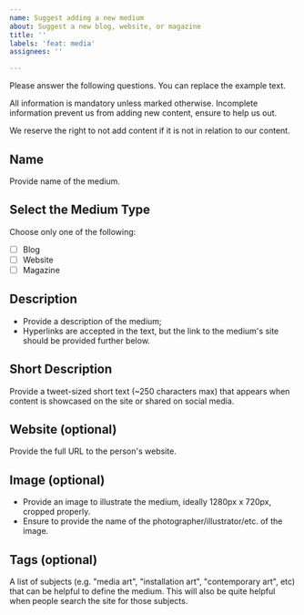 ```yaml
---
name: Suggest adding a new medium
about: Suggest a new blog, website, or magazine
title: ''
labels: 'feat: media'
assignees: ''

---
```


Please answer the following questions. You can replace the example text.

All information is mandatory unless marked otherwise. Incomplete information prevent us from adding new content, ensure to help us out.

We reserve the right to not add content if it is not in relation to our content.


## Name
Provide name of the medium.

## Select the Medium Type
Choose only one of the following:
- [ ] Blog
- [ ] Website
- [ ] Magazine

## Description
- Provide a description of the medium;
- Hyperlinks are accepted in the text, but the link to the medium's site should be provided further below.

## Short Description
Provide a tweet-sized short text (~250 characters max) that appears when content is showcased on the site or shared on social media.

## Website (optional)
Provide the full URL to the person's website.

## Image (optional)
- Provide an image to illustrate the medium, ideally 1280px x 720px, cropped properly.
- Ensure to provide the name of the photographer/illustrator/etc. of the image.

## Tags (optional)
A list of subjects (e.g. "media art", "installation art", "contemporary art", etc) that can be helpful to define the medium. This will also be quite helpful when people search the site for those subjects.
